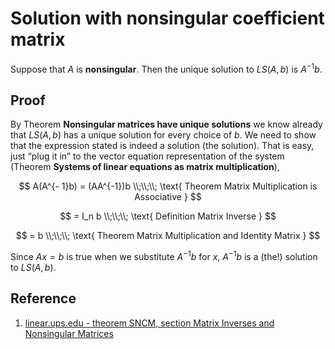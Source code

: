 # Solution with nonsingular coefficient matrix

Suppose that $A$ is **nonsingular**. Then the unique solution to $LS(A, b)$ is $A^{-1} b$.

## Proof

By Theorem **Nonsingular matrices have unique solutions** we know already that $LS(A, b)$ has a unique solution for every choice of $b$. We need to show that the expression stated is indeed a solution (the solution). That is easy, just “plug it in” to the vector equation representation of the system (Theorem **Systems of linear equations as matrix multiplication**),

$$
A(A^{- 1}b) = (AA^{-1})b
\\;\\;\\;
\text{ Theorem Matrix Multiplication is Associative }
$$

$$
= I_n b
\\;\\;\\;
\text{ Definition Matrix Inverse }
$$

$$
= b
\\;\\;\\;
\text{ Theorem Matrix Multiplication and Identity Matrix }
$$

Since $Ax = b$ is true when we substitute $A^{-1}b$ for $x$, $A^{-1}b$ is a (the!) solution to $LS(A, b)$.

## Reference

1. [linear.ups.edu - theorem SNCM, section Matrix Inverses and Nonsingular Matrices](http://linear.ups.edu/html/section-MINM.html)